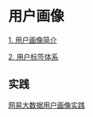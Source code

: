 # 用户画像

[1. 用户画像简介](docs/1用户画像简介.md)

[2. 用户标签体系](docs/2数据标签体系.md)

## 实践

[网易大数据用户画像实践](https://mp.weixin.qq.com/s/jyiDWiK0zczEaZKY5Hy5xg)
